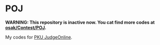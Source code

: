 # POJ

**WARNING: This repository is inactive now.
You cat find more codes at [osak/Contest/POJ](https://github.com/osak/Contest/tree/master/POJ).**

My codes for [PKU JudgeOnline](http://poj.org/).
